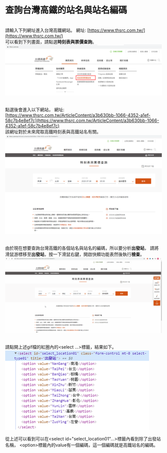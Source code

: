 # 查詢台灣高鐵的站名與站名編碼

<br>請輸入下列網址進入台灣高鐵網站。
網址: [https://www.thsrc.com.tw/](https://www.thsrc.com.tw/)
<br>可以看到下列畫面，請點選**時刻表與票價查詢**。
<br>![image](readme_data/1.png)

<br>點選後會進入以下網站，
網址: [https://www.thsrc.com.tw/ArticleContent/a3b630bb-1066-4352-a1ef-58c7b4e8ef7c](https://www.thsrc.com.tw/ArticleContent/a3b630bb-1066-4352-a1ef-58c7b4e8ef7c)
<br>該網址對於未來爬取高鐵時刻表與高鐵站名有關。
<br>![image](readme_data/2.png)



<br>由於現在想要查詢台灣高鐵的各個站名與站名的編碼，所以要分析**出發站**，
請將滑鼠游標移至**出發站**，按一下滑鼠右鍵，開啟快顯功能表然後執行**檢查**。
<br>![image](readme_data/3.gif)

<br>請點開上述gif檔的紅圈內的&lt;select ...&gt;標籤，結果如下。
<br>![image](readme_data/4.png)

從上述可以看到可以在&lt;select id="select_location01"...&gt;標籤內看到除了出發站名稱，
&lt;option&gt;標籤內的value有一個編碼，這一個編碼就是高鐵站名的編碼。
